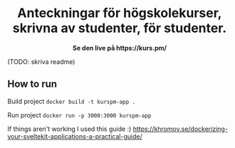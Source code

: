 <h1 align="center">Anteckningar för högskolekurser,
skrivna av studenter, för studenter.</h1>

<p align="center"><b>Se den live på https://kurs.pm/</b></p>

(TODO: skriva readme)

## How to run
Build project 
```docker build -t kurspm-app .```

Run project
```docker run -p 3000:3000 kurspm-app```

If things aren't working I used this guide :)
https://khromov.se/dockerizing-your-sveltekit-applications-a-practical-guide/